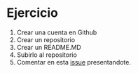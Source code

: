 # Ejercicio

1. Crear una cuenta en Github
2. Crear un repositorio
3. Crear un README.MD 
4. Subirlo al repositorio
5. Comentar en esta [issue](https://github.com/zamarrowski/curso-javascript-avanzado/issues/1) presentandote.
